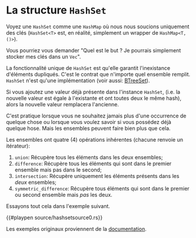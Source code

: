 # La structure `HashSet`

Voyez une `HashSet` comme une `HashMap` où nous nous soucions uniquement des clés (`HashSet<T>` est, en réalité, simplement un wrapper de `HashMap<T, ()>`).

Vous pourriez vous demander "Quel est le but ? Je pourrais simplement stocker mes clés dans un `Vec`".

La fonctionnalité unique de `HashSet` est qu'elle garantit l'inexistance d'éléments dupliqués. C'est le contrat que n'importe quel ensemble remplit. `HashSet` n'est qu'une implémentation (voir aussi: [BTreeSet](https://doc.rust-lang.org/std/collections/struct.BTreeSet.html "Documentation officielle: La structure BTreeSet")).

Si vous ajoutez une valeur déjà présente dans l'instance `HashSet`, (i.e. la nouvelle valeur est égale à l'existante et ont toutes deux le même hash), alors la nouvelle valeur remplacera l'ancienne.

C'est pratique lorsque vous ne souhaitez jamais plus d'une occurrence de quelque chose ou lorsque vous voulez savoir si vous possédez déjà quelque hose. Mais les ensembles peuvent faire bien plus que cela.

Les ensembles ont quatre (4) opérations inhérentes (chacune renvoie un itérateur):

1. `union`:  Récupère tous les éléments dans les deux ensembles;
2. `difference`: Récupère tous les éléments qui sont dans le premier ensemble mais pas dans le second;
3. `intersection`: Récupère uniquement les éléments présents dans les *deux* ensembles;
4. `symmetric_difference`: Récupère tous éléments qui sont dans le premier ou second ensemble mais *pas* les deux.

Essayons tout cela dans l'exemple suivant.

{{#playpen source/hashsetsource0.rs}}

Les exemples originaux proviennent de la [documentation](https://doc.rust-lang.org/std/collections/struct.HashSet.html#method.difference "Documentation officielle: la méthode difference()").
